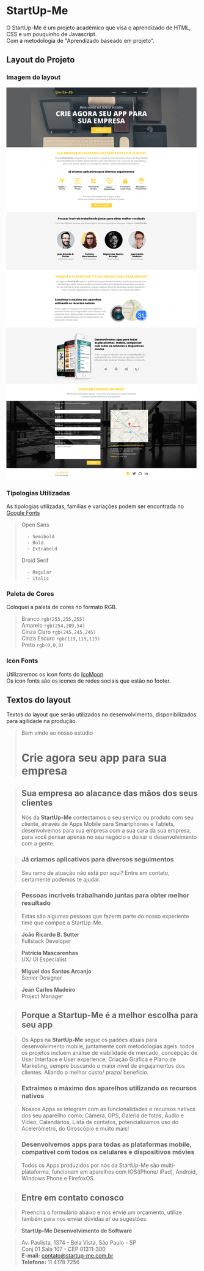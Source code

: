 # StartUp-Me
O StartUp-Me é um projeto acadêmico que visa o aprendizado de HTML, CSS e um pouquinho de Javascript.  
Com a metodologia de "Aprendizado baseado em projeto".  

## Layout do Projeto
### Imagem do layout  
![Layout do Projeto StartUp-Me](startup-me_layout.png)

### Tipologias Utilizadas
As tipologias utilizadas, familias e variações podem ser encontrada no [Google Fonts](https://www.google.com/fonts)  

> Open Sans 
>
>       - Semibold
>       - Bold
>       - Extrabold
>   
> Droid Serif
>
>       - Regular
>       - italic

### Paleta de Cores
Coloquei a paleta de cores no formato RGB.    
> Branco `rgb(255,255,255)`  
> Amarelo `rgb(254,209,54)`  
> Cinza Claro `rgb(245,245,245)`  
> Cinza Escuro `rgb(119,119,119)`  
> Preto `rgb(0,0,0)`  

### Icon Fonts
Utilizaremos os icon fonts do [IcoMoon](https://icomoon.io/)  
Os icon fonts são os icones de redes sociais que estão no footer.  


## Textos do layout
Textos do layout que serão utilizados no desenvolvimento, disponibilizados para agilidade na produção.

> Bem vindo ao nosso estúdio
> # Crie agora seu app para sua empresa

> ## Sua empresa ao alacance das mãos dos seus clientes
> Nós da **StartUp-Me** contectamos o seu serviço ou produto com seu cliente, através de Apps Mobile para Smartphones e Tablets, desenvolvemos para sua empresa com a sua cara da sua empresa, para você pensar apenas no seu negócio e deixar o desenvolvimento com a gente.

> ### Já criamos aplicativos para diversos seguimentos

> Seu ramo de atuação não está por aqui?
Entre em contato, certamente podemos te ajudar.

> ### Pessoas incriveis trabalhando juntas para obter melhor resultado

> Estas são algumas pessoas que fazerm parte do nosso experiente time que compoe a StartUp-Me.

> **João Ricardo B. Sutter**  
> Fullstack Developer

> **Patrícia Mascarenhas**  
> UX/ UI Especialist

> **Miguel dos Santos Arcanjo**  
> Senior Designer

> **Jean Carlos Madeiro**  
> Project Manager

> ## Porque a Startup-Me é a melhor escolha para seu app

> Os Apps na **StartUp-Me** segue os padões atuais para desenvolvimento mobile, juntamente com metodologias ágeis. todos os projetos incluem análise de viabilidade de mercado, concepção de User Interface e User experience, Criação Gráfica e Plano de Marketing, sempre buscando o maior nível de engajamentos dos clientes. Aliando o melhor custo/ prazo/ benefício. 

> ### Extraímos o máximo dos aparelhos utilizando os recursos nativos

> Nossos Apps se integram com as funcionalidades e recursos nativos dos seu aparellho como: Câmera, GPS,  Galeria de fotos, Áudio e Vídeo, Calendários, Lista de contatos,  potencializamos uso do Acelerômetro, do Giroscópio e muito mais!

> ### Desenvolvemos apps para todas as plataformas mobile, compatível com todos os celulares e dispositivos móvies

> Todos os Apps produzidos por nós da StartUp-Me são multi-plataforma, funcionam em aparelhos com IOS(iPhone/ iPad), Android, Windows Phone e FirefoxOS.

> ## Entre em contato conosco

> Preencha o formulário abaixo e nos envie um orçamento, utilize também para nos enviar dúvidas e/ ou sugestões.

> **StartUp-Me Desenvolvimento de Software**

> Av. Paulista, 1374 - Bela Vista, São Paulo - SP  
> Conj 01 Sala 107 - CEP 01311-300  
> **E-mail:** contato@startup-me.com.br  
> **Telefone:** 11 4178 7256
